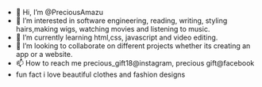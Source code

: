 - 👋 Hi, I’m @PreciousAmazu
- 👀 I’m interested in software engineering, reading, writing, styling hairs,making wigs, watching movies and listening to music.
- 🌱 I’m currently learning html,css, javascript and video editing.
- 💞️ I’m looking to collaborate on different projects whether its creating an app or a website.
- 📫 How to reach me precious_gift18@instagram, precious gift@facebook
- fun fact i love beautiful clothes and fashion designs

<!---
PreciousAmazu/PreciousAmazu is a ✨ special ✨ repository because its `README.md` (this file) appears on your GitHub profile.
You can click the Preview link to take a look at your changes.
--->
